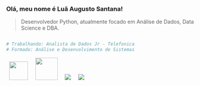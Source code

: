 ### Olá, meu nome é <strong>Luã Augusto Santana!</strong>

> Desenvolvedor Python, atualmente focado em Análise de Dados, Data Science e DBA.

```python

# Trabalhando: Analista de Dados Jr - Telefonica
# Formado: Análise e Desenvolvimento de Sistemas

```
<div display = "inline">
  &nbsp;&nbsp;<img width="50" height = "50" src="https://cdn.jsdelivr.net/gh/devicons/devicon/icons/python/python-original-wordmark.svg" />&nbsp;&nbsp;
  &nbsp;&nbsp;<img width="60" height = "60" src="https://cdn.jsdelivr.net/gh/devicons/devicon/icons/microsoftsqlserver/microsoftsqlserver-plain-wordmark.svg" />&nbsp;&nbsp;
  &nbsp;&nbsp;<img src="https://img.shields.io/badge/Microsoft_Excel-217346?style=for-the-badge&logo=microsoft-excel&logoColor=white" />&nbsp;&nbsp;
  &nbsp;&nbsp;<img src="https://img.shields.io/badge/power_bi-F2C811?style=for-the-badge&logo=powerbi&logoColor=black" />&nbsp;&nbsp;
  
</div>

<!-- ilovehersomuch -->
